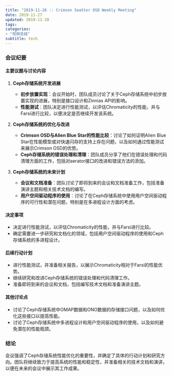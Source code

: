 ```yaml
---
title: "2019-11-26 :: Crimson SeaStor OSD Weekly Meeting"
date: 2019-11-27
updated: 2019-11-28
tags:
categories:
- "视频总结"
subtitle: tech
---
```



### 会议纪要

#### 主要议题与讨论内容

1. **Ceph存储系统开发进展**
   - **初步放置实现**：会议开始时，团队成员讨论了关于Ceph存储系统中初步放置实现的进展，特别是接口设计和Zinnias API的影响。
   - **性能测试**：团队决定进行性能测试，以评估Chromaticity的性能，并与Farsi进行比较，以便决定是否继续开发该系统。

2. **Ceph存储系统的优化与改进**
   - **Crimson OSD与Alien Blue Star的性能比较**：讨论了如何证明Alien Blue Star在性能模型或对快速闪存的支持上存在问题，以及如何通过性能测试来展示Crimson OSD的优势。
   - **Ceph存储系统的错误处理和清理**：团队成员分享了他们在错误处理和代码清理方面的工作，包括对aerator接口的改进和错误方法的添加。

3. **Ceph存储系统的未来计划**
   - **会议和文档准备**：团队讨论了即将到来的会议和文档准备工作，包括准备演讲主题和相关技术文档的编写。
   - **用户空间驱动程序的使用**：讨论了在Ceph存储系统中使用用户空间驱动程序的可行性和潜在问题，特别是在多进程设计方面的考虑。

#### 决定事项

- 决定进行性能测试，以评估Chromaticity的性能，并与Farsi进行比较。
- 确定需要进一步研究和文档化的领域，包括用户空间驱动程序的使用和Ceph存储系统的多进程设计。

#### 后续行动计划

- 进行性能测试，并准备相关报告，以展示Chromaticity相对于Farsi的性能优势。
- 继续研究和改进Ceph存储系统的错误处理和代码清理工作。
- 准备即将到来的会议和文档，包括编写技术文档和准备演讲主题。

#### 其他讨论点

- 讨论了Ceph存储系统中OMAP数据和ONO数据的存储接口问题，以及如何优化这些接口以提高性能。
- 讨论了Ceph存储系统中多进程设计和用户空间驱动程序的使用，以及如何避免潜在的性能瓶颈。

### 结论

会议强调了Ceph存储系统性能优化的重要性，并确定了具体的行动计划和研究方向。团队将继续致力于提高系统的性能和稳定性，并准备相关的技术文档和演讲，以便在未来的会议中展示其工作成果。